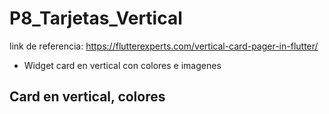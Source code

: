 # P8_Tarjetas_Vertical
link de referencia: https://flutterexperts.com/vertical-card-pager-in-flutter/
- Widget card en vertical con colores e imagenes

## Card en vertical, colores

